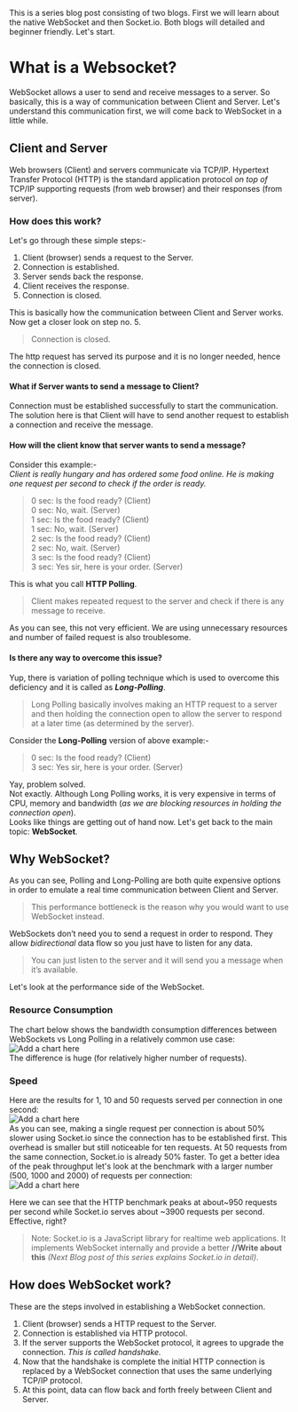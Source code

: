 This is a series blog post consisting of two blogs.
First we will learn about the native WebSocket and then Socket.io. Both blogs will detailed and beginner friendly. Let's start.
# What is a Websocket?
WebSocket allows a user to send and receive messages to a server.
So basically, this is a way of communication between Client and Server.
Let's understand this communication first, we will come back to WebSocket in a little while.
## Client and Server
Web browsers (Client) and servers communicate via TCP/IP. Hypertext Transfer Protocol (HTTP) is the standard application protocol *on top of* TCP/IP supporting requests (from web browser) and their responses (from server).  
### How does this work?
Let's go through these simple steps:-  
1. Client (browser) sends a request to the Server.
2. Connection is established.
3. Server sends back the response.
4. Client receives the response.
5. Connection is closed.

This is basically how the communication between Client and Server works. Now get a closer look on step no. 5.  
> Connection is closed.  

The http request has served its purpose and it is no longer needed, hence the connection is closed.

#### What if Server wants to send a message to Client?
Connection must be established successfully to start the communication. The solution here is that Client will have to send another request to establish a connection and receive the message.   

#### How will the client know that server wants to send a message?
Consider this example:-  
*Client is really hungary and has ordered some food online. He is making one request per second to check if the order is ready.*
> 0 sec: Is the food ready?  (Client)  
0 sec: No, wait.  (Server)  
1 sec: Is the food ready?  (Client)  
1 sec: No, wait.  (Server)  
2 sec: Is the food ready?  (Client)  
2 sec: No, wait.  (Server)  
3 sec: Is the food ready?  (Client)  
3 sec: Yes sir, here is your order.  (Server)

This is what you call **HTTP Polling**. 
>Client makes repeated request to the server and check if there is any message to receive. 

As you can see, this not very efficient. We are using unnecessary resources and number of failed request is also troublesome.  
#### Is there any way to overcome this issue?
Yup, there is variation of polling technique which is used to overcome this deficiency and it is called as ***Long-Polling***.
>Long Polling basically involves making an HTTP request to a server and then holding the connection open to allow the server to respond at a later time (as determined by the server).

Consider the **Long-Polling** version of above example:-
>0 sec: Is the food ready?  (Client)  
3 sec: Yes sir, here is your order.  (Server)

Yay, problem solved.   
Not exactly. Although Long Polling works, it is very expensive in terms of CPU, memory and bandwidth (*as we are blocking resources in holding the connection open*).  
Looks like things are getting out of hand now. Let's get back to the main topic: **WebSocket**.
## Why WebSocket?
As you can see, Polling and Long-Polling are both quite expensive options in order to emulate a real time communication between Client and Server. 
>This performance bottleneck is the reason why you would want to use WebSocket instead.   

WebSockets don’t need you to send a request in order to respond. They allow *bidirectional* data flow so you just have to listen for any data.
>You can just listen to the server and it will send you a message when it’s available.

Let's look at the performance side of the WebSocket.
### Resource Consumption
The chart below shows the bandwidth consumption differences between WebSockets vs Long Polling in a relatively common use case:  
![Add a chart here]()  
The difference is huge (for relatively higher number of requests).
### Speed
Here are the results for 1, 10 and 50 requests served per connection in one second:  
![Add a chart here]()  
As you can see, making a single request per connection is about 50% slower using Socket.io since the connection has to be established first. This overhead is smaller but still noticeable for ten requests. At 50 requests from the same connection, Socket.io is already 50% faster. To get a better idea of the peak throughput let's look at the benchmark with a larger number (500, 1000 and 2000) of requests per connection:  
![Add a chart here]()  

Here we can see that the HTTP benchmark peaks at about~950 requests per second while Socket.io serves about ~3900 requests per second. Effective, right?
>Note: Socket.io is a JavaScript library for realtime web applications. It implements WebSocket internally and provide a better **//Write about this** *(Next Blog post of this series explains Socket.io in detail)*.

## How does WebSocket work?
These are the steps involved in  establishing a WebSocket connection.
1. Client (browser) sends a HTTP request to the Server.
2. Connection is established via HTTP protocol.
3. If the server supports the WebSocket protocol, it agrees to upgrade the connection. *This is called handshake.*
4. Now that the handshake is complete the initial HTTP connection is replaced by a WebSocket connection that uses the same underlying TCP/IP protocol.
5. At this point, data can flow back and forth freely between Client and Server.

